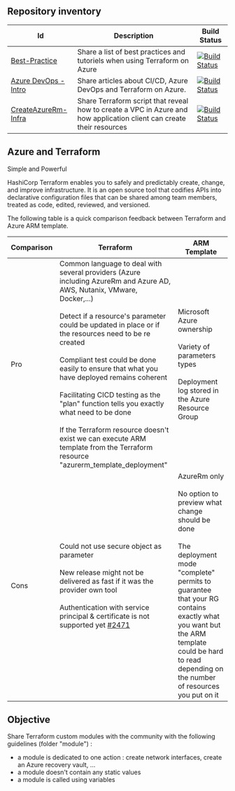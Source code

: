 Repository inventory
------------

| Id  | Description | Build Status |
| ------------- | ------------- | ------------- |
| [Best-Practice](Best-Practice) | Share a list of best practices and tutoriels when using Terraform on Azure | [![Build Status](https://dev.azure.com/jamesdld23/vpc_lab/_apis/build/status/JamesDLD.terraform%20BP?branchName=master)](https://dev.azure.com/jamesdld23/vpc_lab/_build/latest?definitionId=5&branchName=master) |
| [Azure DevOps - Intro](AzureDevops-Introduction) | Share articles about CI/CD, Azure DevOps and Terraform on Azure. | [![Build Status](https://dev.azure.com/jamesdld23/vpc_lab/_apis/build/status/JamesDLD.terraform%20Introduction?branchName=master)](https://dev.azure.com/jamesdld23/vpc_lab/_build/latest?definitionId=9&branchName=master) |
| [CreateAzureRm-Infra](CreateAzureRm-Infra)  | Share Terraform script that reveal how to create a VPC in Azure and how application client can create their resources | [![Build Status](https://dev.azure.com/jamesdld23/vpc_lab/_apis/build/status/JamesDLD.terraform%20VPC?branchName=master)](https://dev.azure.com/jamesdld23/vpc_lab/_build/latest?definitionId=6&branchName=master) |


Azure and Terraform
------------
Simple and Powerful

HashiCorp Terraform enables you to safely and predictably create, change, and improve infrastructure. It is an open source tool that codifies APIs into declarative configuration files that can be shared among team members, treated as code, edited, reviewed, and versioned.

The following table is a quick comparison feedback between Terraform and Azure ARM template.

| Comparison  | Terraform | ARM Template |
| ------------- | ------------- | ------------- |
| Pro | Common language to deal with several providers (Azure including AzureRm and Azure AD, AWS, Nutanix, VMware, Docker,...)<br><br>Detect if a resource's parameter could be updated in place or if the resources need to be re created<br><br>Compliant test could be done easily to ensure that what you have deployed remains coherent<br><br>Facilitating CICD testing as the "plan" function tells you exactly what need to be done<br><br>If the Terraform resource doesn't exist we can execute ARM template from the Terraform resource "azurerm_template_deployment" | Microsoft Azure ownership<br><br>Variety of parameters types<br><br>Deployment log stored in the Azure Resource Group |
| Cons | Could not use secure object as parameter <br><br>New release might not be delivered as fast if it was the provider own tool <br><br>Authentication with service principal & certificate is not supported yet [#2471](https://github.com/terraform-providers/terraform-provider-azurerm/pull/2471) | AzureRm only<br><br>No option to preview what change should be done<br><br>The deployment mode "complete" permits to guarantee that your RG contains exactly what you want but the ARM template could be hard to read depending on the number of resources you put on it | 



Objective
------------
Share Terraform custom modules with the community with the following guidelines (folder "module") :
-	a module is dedicated to one action : create network interfaces, create an Azure recovery vault, ...
-	a module doesn't contain any static values
-	a module is called using variables

